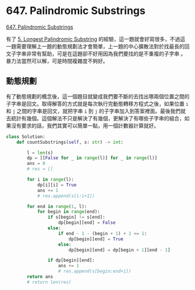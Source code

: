 # 647. Palindromic Substrings

[647. Palindromic Substrings](https://leetcode.com/problems/palindromic-substrings/)

有了 [5. Longest Palindromic Substring](longest-palindromic-substring.md) 的經驗，這一題就會好寫很多，不過這一題需要理解上一題的動態規劃法才會簡單，上一題的中心擴散法對於找最長的回文子字串非常有幫助，可是在這題卻不好用因為我們要找的是不重複的子字串 。暴力法當然可以解，可是時間複雜度不夠好。

## 動態規劃

有了動態規劃的概念後，這一個題目就變成我們要不斷的去找出哪兩個位置之間的子字串是回文。取得解答的方式就是每次執行完動態轉移方程式之後，如果位置 `i` 和 `j` 之間的字串是回文，就把字串 `i` 到 `j` 的子字串加入到答案裡面。最後我們就去統計有幾個。這個解法不只是解決了有幾個，更解決了有哪些子字串的組合，如果沒有要求的話，我們其實可以簡單一點，用一個計數器計算就好。

```python
class Solution:
    def countSubstrings(self, s: str) -> int:

        l = len(s)
        dp = [[False for _ in range(l)] for _ in range(l)]
        ans = 0
        # res = []

        for i in range(l):
            dp[i][i] = True
            ans += 1
            # res.append(s[i:i+1])

        for end in range(1, l):
            for begin in range(end):
                if s[begin] != s[end]:
                    dp[begin][end] = False
                else:
                    if end - 1 - (begin + 1) + 1 <= 1:
                        dp[begin][end] = True
                    else:
                        dp[begin][end] = dp[begin + 1][end - 1]

                if dp[begin][end]:
                    ans += 1
                    # res.append(s[begin:end+1])
        return ans
        # return len(res)
```

